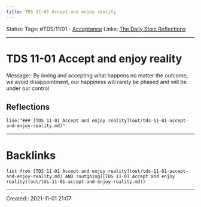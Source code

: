 ```yaml
---
title: TDS 11-01 Accept and enjoy reality
---
```


Status:
Tags: #TDS/11/01 - [Acceptance](out/acceptance.md)
Links: [The Daily Stoic Reflections](out/the-daily-stoic-reflections.md)
___
# TDS 11-01 Accept and enjoy reality
Message:: By loving and accepting what happens no matter the outcome, we avoid disappointment, our happiness will rarely be phased and will be under our control

## Reflections
 ```query
line:"### [TDS 11-01 Accept and enjoy reality](out/tds-11-01-accept-and-enjoy-reality.md)"
```
___
# Backlinks
```dataview
list from [TDS 11-01 Accept and enjoy reality](out/tds-11-01-accept-and-enjoy-reality.md) AND !outgoing([TDS 11-01 Accept and enjoy reality](out/tds-11-01-accept-and-enjoy-reality.md))
```
___

Created:: 2021-11-01 21:07

